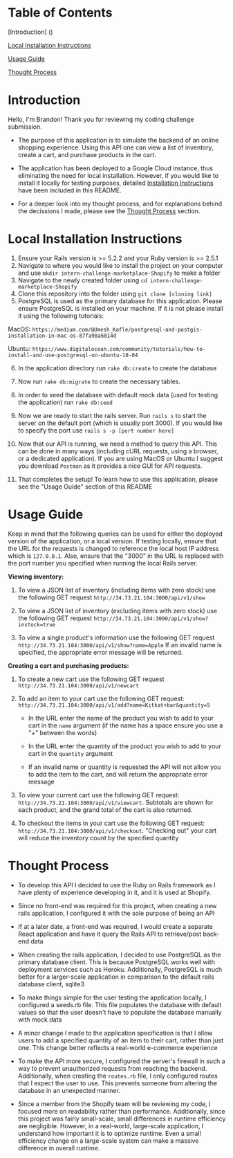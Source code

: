 # Table of Contents

[Introduction] ()

[Local Installation Instructions](https://github.com/brandonaf/intern-challenge-marketplace-Shopify#installation-instructions)

[Usage Guide](https://github.com/brandonaf/intern-challenge-marketplace-Shopify#usage-guide)

[Thought Process](https://github.com/brandonaf/intern-challenge-marketplace-Shopify#thought-process)

# Introduction
Hello, I'm Brandon! Thank you for reviewing my coding challenge submission. 

- The purpose of this application is to simulate the backend of an online shopping experience. Using this API one can view a list of inventory, create a cart, and purchase products in the cart.

- The application has been deployed to a Google Cloud instance, thus eliminating the need for local installation. However, if you would like to install it locally for testing purposes, detailed  [Installation Instructions](https://github.com/brandonaf/intern-challenge-marketplace-Shopify#installation-instructions) have been included in this README.

- For a deeper look into my thought process, and for explanations behind the decissions I made, please see the [Thought Process](https://github.com/brandonaf/intern-challenge-marketplace-Shopify#thought-process) section. 



# Local Installation Instructions

1. Ensure your Rails version is >= 5.2.2 and your Ruby version is >= 2.5.1
2. Navigate to where you would like to install the project on your computer and use `mkdir intern-challenge-marketplace-Shopify` to make a folder
3. Navigate to the newly created folder using `cd intern-challenge-marketplace-Shopify`
4. Clone this repository into the folder using `git clone [cloning link]`
5. PostgreSQL is used as the primary database for this application. Please ensure PostgreSQL is installed on your machine. If it is not please install it using the following tutorials:

MacOS: `https://medium.com/@Umesh_Kafle/postgresql-and-postgis-installation-in-mac-os-87fa98a6814d`

Ubuntu: `https://www.digitalocean.com/community/tutorials/how-to-install-and-use-postgresql-on-ubuntu-18-04`

6. In the application directory run `rake db:create` to create the database

7. Now run `rake db:migrate` to create the necessary tables. 

8. In order to seed the database with default mock data (used for testing the application) run `rake db:seed`

9. Now we are ready to start the rails server. Run `rails s` to start the server on the default port (which is usually port 3000). If you would like to specify the port use `rails s -p [port number here]`

10. Now that our API is running, we need a method to query this API. This can be done in many ways (including cURL requests, using a browser, or a dedicated application). If you are using MacOS or Ubuntu I suggest you download `Postman` as it provides a nice GUI for API requests.

11. That completes the setup! To learn how to use this application, please see the "Usage Guide" section of this README

# Usage Guide



Keep in mind that the following queries can be used for either the deployed version of the application, or a local version. If testing locally, ensure that the URL for the requests is changed to reference the local host IP address which is `127.0.0.1`. Also, ensure that the "3000" in the URL is replaced with the port number you specified when running the local Rails server. 



**Viewing inventory:**

1. To view a JSON list of inventory (including items with zero stock) use the following GET request `http://34.73.21.104:3000/api/v1/show`

2. To view a JSON list of inventory (excluding items with zero stock) use the following GET request `http://34.73.21.104:3000/api/v1/show?instock=true`

3. To view a single product's information use the following GET request `http://34.73.21.104:3000/api/v1/show?name=Apple` If an invalid name is specified, the appropriate error message will be returned.  


**Creating a cart and purchasing products:**

1. To create a new cart use the following GET request `http://34.73.21.104:3000/api/v1/newcart`

2. To add an item to your cart use the following GET request: `http://34.73.21.104:3000/api/v1/add?name=Kitkat+bar&quantity=5`
     
     - In the URL enter the name of the product you wish to add to your cart in the `name` argument (if the name has a space ensure you           use a "+" between the words)
     - In the URL enter the quantity of the product you wish to add to your cart in the `quantity` argument
     
     - If an invalid name or quantity is requested the API will not allow you to add the item to the cart, and will return the appropriate        error message
     
3. To view your current cart use the following GET request: `http://34.73.21.104:3000/api/v1/viewcart`. Subtotals are shown for each product, and the grand total of the cart is also returned. 

4. To checkout the items in your cart use the following GET request: `http://34.73.21.104:3000/api/v1/checkout`. "Checking out" your cart will reduce the inventory count by the specified quantity


# Thought Process

- To develop this API I decided to use the Ruby on Rails framework as I have plenty of experience developing in it, and it is used at     Shopify. 

- Since no front-end was required for this project, when creating a new rails application, I configured it with the sole purpose of being  an API

- If at a later date, a front-end was required, I would create a separate React application and have it query the Rails API to            retrieve/post back-end data

- When creating the rails application, I decided to use PostgreSQL as the primary database client. This is because PostgreSQL works well with deployment services such as Heroku. Additionally, PostgreSQL is much better for a larger-scale application in comparison to the default rails database client, sqlite3

- To make things simple for the user testing the application locally, I configured a seeds.rb file. This file populates the database with default values so that the user doesn't have to populate the database manually with mock data

- A minor change I made to the application specification is that I allow users to add a specified quantity of an item to their cart, rather than just one. This change better reflects a real-world e-commerce experience

- To make the API more secure, I configured the server's firewall in such a way to prevent unauthorized requests from reaching the backend. Additionally, when creating the `routes.rb` file, I only configured routes that I expect the user to use. This prevents someone from altering the database in an unexpected manner.  

- Since a member from the Shopify team will be reviewing my code, I focused more on readability rather than performance. Additionally, since this project was fairly small-scale, small differences in runtime efficiency are negligible. However, in a real-world, large-scale application, I understand how important it is to optimize runtime. Even a small efficiency change on a large-scale system can make a massive difference in overall runtime.
